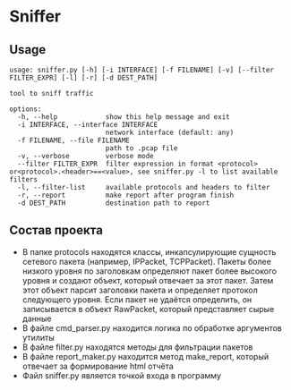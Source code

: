 # Sniffer

## Usage
```
usage: sniffer.py [-h] [-i INTERFACE] [-f FILENAME] [-v] [--filter FILTER_EXPR] [-l] [-r] [-d DEST_PATH]

tool to sniff traffic

options:
  -h, --help            show this help message and exit
  -i INTERFACE, --interface INTERFACE
                        network interface (default: any)
  -f FILENAME, --file FILENAME
                        path to .pcap file
  -v, --verbose         verbose mode
  --filter FILTER_EXPR  filter expression in format <protocol> or<protocol>.<header>==<value>, see sniffer.py -l to list available filters
  -l, --filter-list     available protocols and headers to filter
  -r, --report          make report after program finish
  -d DEST_PATH          destination path to report

```

## Состав проекта

* В папке protocols находятся классы, инкапсулирующие сущность сетевого пакета
  (например, IPPacket, TCPPacket). Пакеты более низкого уровня по заголовкам
  определяют пакет более высокого уровня и создают объект, который отвечает за
  этот пакет. Затем этот объект парсит заголовки пакета и определяет протокол
  следующего уровня. Если пакет не удаётся определить, он записывается в объект
  RawPacket, который представляет сырые данные
* В файле cmd_parser.py находится логика по обработке аргументов утилиты
* В файле filter.py находятся методы для фильтрации пакетов
* В файле report_maker.py находится метод make_report, который отвечает 
  за формирование html отчёта
* Файл sniffer.py является точкой входа в программу